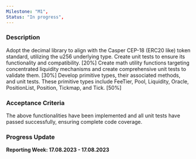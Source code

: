 ```yaml
---
Milestone: "M1",
Status: "In progress",
---
```

<!--lang:en--> 
### Description

Adopt the decimal library to align with the Casper CEP-18 (ERC20 like) token standard, utilizing the u256 underlying type. Create unit tests to ensure its functionality and compatibility. [20%]
Create math utility functions targeting concentrated liquidity mechanisms and create comprehensive unit tests to validate them. [30%]
Develop primitive types, their associated methods, and unit tests. These primitive types include FeeTier, Pool, Liquidity, Oracle, PositionList, Position, Tickmap, and Tick. [50%]


### Acceptance Criteria

The above functionalities have been implemented and all unit tests have passed successfully, ensuring complete code coverage.

### Progress Update

**Reporting Week: 17.08.2023 - 17.08.2023**
